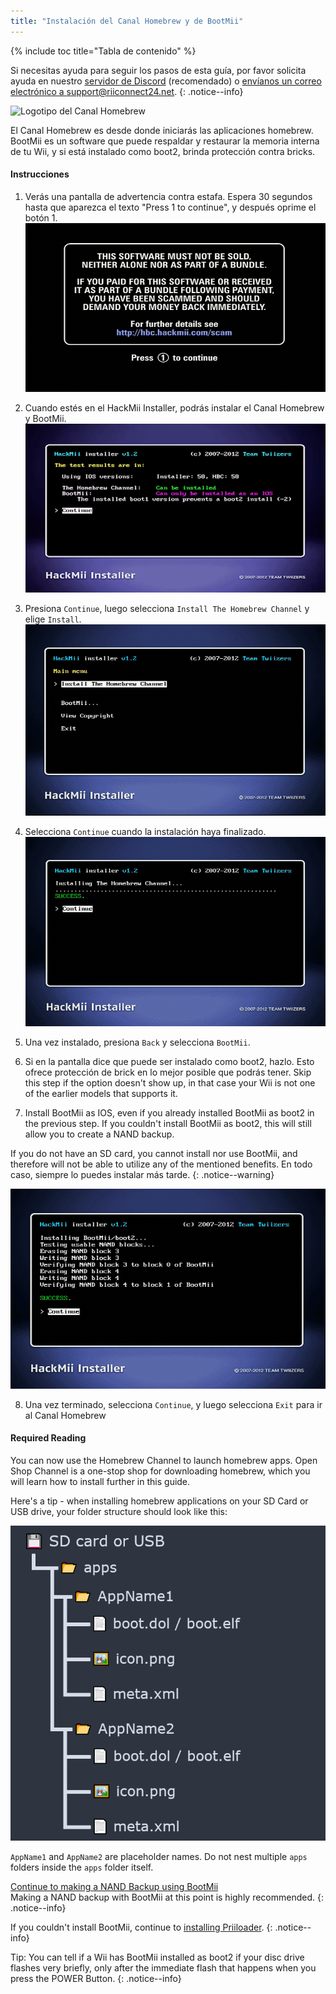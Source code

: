 ```yaml
---
title: "Instalación del Canal Homebrew y de BootMii"
---
```


{% include toc title="Tabla de contenido" %}

Si necesitas ayuda para seguir los pasos de esta guía, por favor solicita ayuda en nuestro [servidor de Discord](https://discord.gg/rc24) (recomendado) o [envíanos un correo electrónico a support@riiconnect24.net](mailto:support@riiconnect24.net).
{: .notice--info}

![Logotipo del Canal Homebrew](/images/hbc.png)

El Canal Homebrew es desde donde iniciarás las aplicaciones homebrew. BootMii es un software que puede respaldar y restaurar la memoria interna de tu Wii, y si está instalado como boot2, brinda protección contra bricks.

#### Instrucciones

1. Verás una pantalla de advertencia contra estafa. Espera 30 segundos hasta que aparezca el texto "Press 1 to continue", y después oprime el botón 1. ![Pantalla de advertencia contra estafa](/images/Wii/ScamScreen.png)

2. Cuando estés en el HackMii Installer, podrás instalar el Canal Homebrew y BootMii.![Resultados](/images/Wii/Results.png)

3. Presiona `Continue`, luego selecciona `Install The Homebrew Channel` y elige `Install`.![Instalar el Canal Homebrew](/images/Wii/InstallHomebrewChannel.png)

4. Selecciona `Continue` cuando la instalación haya finalizado.![Instalación del Canal Homebrew exitosa](/images/Wii/SuccessHBC.png)

5. Una vez instalado, presiona `Back` y selecciona `BootMii`.
6. Si en la pantalla dice que puede ser instalado como boot2, hazlo. Esto ofrece protección de brick en lo mejor posible que podrás tener. Skip this step if the option doesn't show up, in that case your Wii is not one of the earlier models that supports it.
7. Install BootMii as IOS, even if you already installed BootMii as boot2 in the previous step. If you couldn't install BootMii as boot2, this will still allow you to create a NAND backup.

If you do not have an SD card, you cannot install nor use BootMii, and therefore will not be able to utilize any of the mentioned benefits. En todo caso, siempre lo puedes instalar más tarde.
{: .notice--warning}

![Instalación de BootMii](/images/Wii/InstallBootMii.png)

8. Una vez terminado, selecciona `Continue`, y luego selecciona `Exit` para ir al Canal Homebrew

#### Required Reading

You can now use the Homebrew Channel to launch homebrew apps. Open Shop Channel is a one-stop shop for downloading homebrew, which you will learn how to install further in this guide.

Here's a tip - when installing homebrew applications on your SD Card or USB drive, your folder structure should look like this:

![Proper SD Card Folder Structure](images/Wii/FolderStructure.png)

`AppName1` and `AppName2` are placeholder names. Do not nest multiple `apps` folders inside the `apps` folder itself.

[Continue to making a NAND Backup using BootMii](bootmii)<br> Making a NAND backup with BootMii at this point is highly recommended.
{: .notice--info}

If you couldn't install BootMii, continue to [installing Priiloader](priiloader).
{: .notice--info}

Tip: You can tell if a Wii has BootMii installed as boot2 if your disc drive flashes very briefly, only after the immediate flash that happens when you press the POWER Button.
{: .notice--info}
